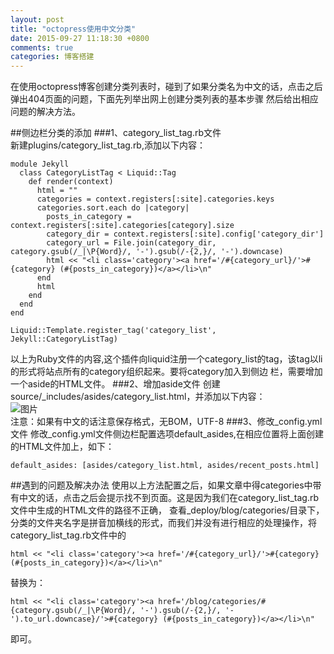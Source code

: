 ```yaml
---
layout: post
title: "octopress使用中文分类"
date: 2015-09-27 11:18:30 +0800
comments: true
categories: 博客搭建
---
```

在使用octopress博客创建分类列表时，碰到了如果分类名为中文的话，点击之后弹出404页面的问题，下面先列举出网上创建分类列表的基本步骤
然后给出相应问题的解决方法。
<!--more-->
##侧边栏分类的添加
###1、category_list_tag.rb文件<br>
新建plugins/category_list_tag.rb,添加以下内容：<br>
```
module Jekyll
  class CategoryListTag < Liquid::Tag
    def render(context)
      html = ""
      categories = context.registers[:site].categories.keys
      categories.sort.each do |category|
        posts_in_category = context.registers[:site].categories[category].size
        category_dir = context.registers[:site].config['category_dir']
        category_url = File.join(category_dir, category.gsub(/_|\P{Word}/, '-').gsub(/-{2,}/, '-').downcase)
        html << "<li class='category'><a href='/#{category_url}/'>#{category} (#{posts_in_category})</a></li>\n"
      end
      html
    end
  end
end

Liquid::Template.register_tag('category_list', Jekyll::CategoryListTag)
```
以上为Ruby文件的内容,这个插件向liquid注册一个category_list的tag，该tag以li的形式将站点所有的category组织起来。要将category加入到侧边
栏，需要增加一个aside的HTML文件。
###2、增加aside文件
创建source/_includes/asides/category_list.html，并添加以下内容：<br>
![图片](http://7xn37b.com1.z0.glb.clouddn.com/categoriesimage1.png)<br>
注意：如果有中文的话注意保存格式，无BOM，UTF-8
###3、修改_config.yml文件
修改_config.yml文件侧边栏配置选项default_asides,在相应位置将上面创建的HTML文件加上，如下：
```
default_asides: [asides/category_list.html, asides/recent_posts.html]
```
##遇到的问题及解决办法
使用以上方法配置之后，如果文章中得categories中带有中文的话，点击之后会提示找不到页面。这是因为我们在category_list_tag.rb文件中生成的HTML文件的路径不正确，
查看_deploy/blog/categories/目录下，分类的文件夹名字是拼音加横线的形式，而我们并没有进行相应的处理操作，将category_list_tag.rb文件中的
```
html << "<li class='category'><a href='/#{category_url}/'>#{category} (#{posts_in_category})</a></li>\n"
```
替换为：
```
html << "<li class='category'><a href='/blog/categories/#{category.gsub(/_|\P{Word}/, '-').gsub(/-{2,}/, '-').to_url.downcase}/'>#{category} (#{posts_in_category})</a></li>\n"
```
即可。